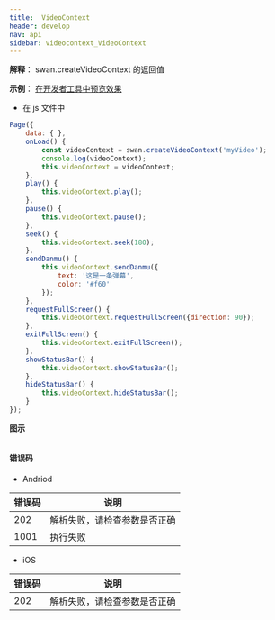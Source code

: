 ```yaml
---
title:  VideoContext
header: develop
nav: api
sidebar: videocontext_VideoContext
---
```



 

**解释**： swan.createVideoContext 的返回值



**示例**：
<a href="swanide://fragment/d1dc373ed75d6ba89e6e40cd981e3a7a1573525726544" title="在开发者工具中预览效果" target="_self">在开发者工具中预览效果</a>


* 在 js 文件中

```js
Page({
    data: { },
    onLoad() {
        const videoContext = swan.createVideoContext('myVideo');
        console.log(videoContext);
        this.videoContext = videoContext;
    },
    play() {
        this.videoContext.play();
    },
    pause() {
        this.videoContext.pause();
    },
    seek() {
        this.videoContext.seek(180);
    },
    sendDanmu() {
        this.videoContext.sendDanmu({
            text: '这是一条弹幕',
            color: '#f60'
        });
    },
    requestFullScreen() {
        this.videoContext.requestFullScreen({direction: 90});
    },
    exitFullScreen() {
        this.videoContext.exitFullScreen();
    },
    showStatusBar() {
        this.videoContext.showStatusBar();
    },
    hideStatusBar() {
        this.videoContext.hideStatusBar();
    }
});
```


**图示**

<div class="m-doc-custom-examples">
    <div class="m-doc-custom-examples-correct">
        <img src=" ">
    </div>
    <div class="m-doc-custom-examples-correct">
        <img src=" ">
    </div>
    <div class="m-doc-custom-examples-correct">
        <img src=" ">
    </div>     
</div>




#### 错误码

* Andriod

|错误码|说明|
|--|--|
|202|解析失败，请检查参数是否正确       |
|1001|执行失败|

* iOS

|错误码|说明|
|--|--|
|202|解析失败，请检查参数是否正确       |

